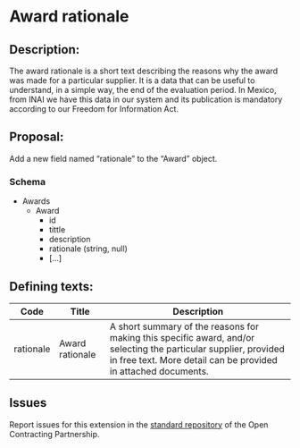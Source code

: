 # Award rationale
## Description:

The award rationale is a short text describing the reasons why the award was made for a particular supplier. It is a data that can be useful to understand, in a simple way, the end of the evaluation period. In Mexico, from INAI we have this data in our system and its publication is mandatory according to our Freedom for Information Act.

## Proposal:

Add a new field named “rationale” to the “Award” object.

### Schema

  - Awards
    - Award
      - id
      - tittle
      - description
      - rationale (string, null)
      - [...]

## Defining texts:


**Code** | **Title** | **Description**
--|--|--
rationale | Award rationale | A short summary of the reasons for making this specific award, and/or selecting the particular supplier, provided in free text. More detail can be provided in attached documents.

## Issues 

Report issues for this extension in the [standard repository](https://github.com/open-contracting/standard/issues/625) of the Open Contracting Partnership.
